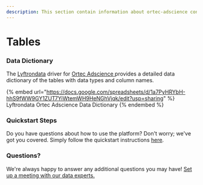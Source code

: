 ```yaml
---
description: This section contain information about ortec-adscience connector tables information
---
```


# Tables

### Data Dictionary

The [Lyftrondata](https://www.lyftrondata.com/) driver for [Ortec Adscience](https://www.lyftrondata.com/integration/ortec-adscience/)[ ](https://www.lyftrondata.com/integration/ortec-adscience/)provides a detailed data dictionary of the tables with data types and column names.

{% embed url="https://docs.google.com/spreadsheets/d/1a7PyHRYbH-hhS9fWW9GY1ZUT7YiWtemWH9HeNGhVjqk/edit?usp=sharing" %}
Lyftrondata Ortec Adscience Data Dictionary
{% endembed %}

### Quickstart Steps

Do you have questions about how to use the platform? Don't worry; we've got you covered. Simply follow the quickstart instructions [here](../../../../quickstart-steps.md).

### Questions? <a href="#questions" id="questions"></a>

We're always happy to answer any additional questions you may have! [Set up a meeting with our data experts.](https://www.lyftrondata.com/book-a-meeting/)

